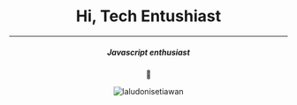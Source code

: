 <h1 align="center">Hi, Tech Entushiast</h1>
<hr/>
<h5 align="center">Javascript enthusiast</h5>

<p align="center">🌱</p>


<p align="center" ><img src="https://github-readme-streak-stats.herokuapp.com/?user=laludonisetiawan&" alt="laludonisetiawan" /></p>


